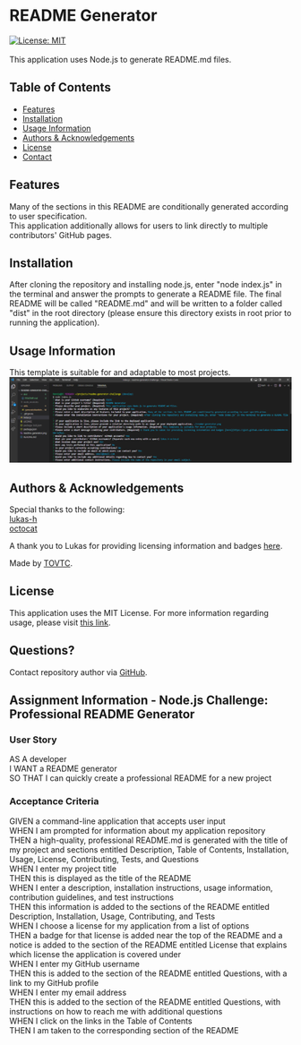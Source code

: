 
  # README Generator
  [![License: MIT](https://img.shields.io/badge/License-MIT-yellow.svg)](https://opensource.org/licenses/MIT)</br>
    </br>
  This application uses Node.js to generate README.md files.
  
  ## Table of Contents
  * [Features](#features)
  * [Installation](#installation)
  * [Usage Information](#usage)
  * [Authors & Acknowledgements](#credits)
  * [License](#license)  
  * [Contact](#questions)
  
  ## Features<a name="features"></a>
  Many of the sections in this README are conditionally generated according to user specification.</br>
  This application additionally allows for users to link directly to multiple contributors' GitHub pages.
    
  ## Installation <a name="installation"></a>
  After cloning the repository and installing node.js, enter "node index.js" in the terminal and answer the prompts to generate a README file. The final README will be called "README.md" and will be written to a folder called "dist" in the root directory (please ensure this directory exists in root prior to running the application).
  
  ## Usage Information<a name="usage"></a>
  This template is suitable for and adaptable to most projects.
  ![README Generator](./readme-generator.png "README Generator")</br>
    
  ## Authors & Acknowledgements<a name="credits"></a>
  Special thanks to the following:</br>
    [lukas-h](https://github.com/lukas-h)</br>[octocat](https://github.com/octocat)</br>
    
  A thank you to Lukas for providing licensing information and badges [here](https://gist.github.com/lukas-h/2a5d00690736b4c3a7ba).
  
  Made by [TOVTC](https://github.com/TOVTC).
  
  ## License<a name="license"></a>
  This application uses the MIT License. For more information regarding usage, please visit [this link](https://opensource.org/licenses/MIT.).
    
  ## Questions?<a name="questions"></a>
  Contact repository author via [GitHub](https://github.com/TOVTC).

  ## Assignment Information - Node.js Challenge: Professional README Generator
  ### User Story
  AS A developer</br>
  I WANT a README generator</br>
  SO THAT I can quickly create a professional README for a new project

  ### Acceptance Criteria
  GIVEN a command-line application that accepts user input</br>
  WHEN I am prompted for information about my application repository</br>
  THEN a high-quality, professional README.md is generated with the title of my project and sections entitled Description, Table of Contents, Installation, Usage, License, Contributing, Tests, and Questions</br>
  WHEN I enter my project title</br>
  THEN this is displayed as the title of the README</br>
  WHEN I enter a description, installation instructions, usage information, contribution guidelines, and test instructions</br>
  THEN this information is added to the sections of the README entitled Description, Installation, Usage, Contributing, and Tests</br>
  WHEN I choose a license for my application from a list of options</br>
  THEN a badge for that license is added near the top of the README and a notice is added to the section of the README entitled License that explains which license the application is covered under</br>
  WHEN I enter my GitHub username</br>
  THEN this is added to the section of the README entitled Questions, with a link to my GitHub profile</br>
  WHEN I enter my email address</br>
  THEN this is added to the section of the README entitled Questions, with instructions on how to reach me with additional questions</br>
  WHEN I click on the links in the Table of Contents</br>
  THEN I am taken to the corresponding section of the README